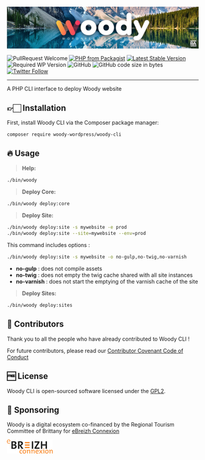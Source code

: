![Woody](woody_github_banner.jpg)

![PullRequest Welcome](https://img.shields.io/badge/PR-welcome-brightgreen.svg?style=flat-square)
[![PHP from Packagist](https://img.shields.io/packagist/php-v/woody-wordpress/woody-cli.svg?style=flat-square)](https://php.net/releases/)
[![Latest Stable Version](https://img.shields.io/packagist/v/woody-wordpress/woody-cli.svg?style=flat-square)](https://packagist.org/packages/woody-wordpress/woody-cli)
![Required WP Version](https://img.shields.io/badge/wordpress->=4.8-blue.svg?style=flat-square)
![GitHub](https://img.shields.io/github/license/woody-wordpress/woody-cli.svg?style=flat-square)
![GitHub code size in bytes](https://img.shields.io/github/languages/code-size/woody-wordpress/woody-cli.svg?style=flat-square&color=lightgrey)
[![Twitter Follow](https://img.shields.io/twitter/follow/raccourciagency.svg?label=Twitter&style=social)](https://twitter.com/raccourciagency)

* * *

A PHP CLI interface to deploy Woody website

## 👉🏻 Installation

First, install Woody CLI via the Composer package manager:
```bash
composer require woody-wordpress/woody-cli
```

## 🔥 Usage

> **Help:**

```bash
./bin/woody
```

> **Deploy Core:**

```bash
./bin/woody deploy:core
```

> **Deploy Site:**

```bash
./bin/woody deploy:site -s mywebsite -e prod
./bin/woody deploy:site --site=mywebsite --env=prod
```

This command includes options :

```bash
./bin/woody deploy:site -s mywebsite -o no-gulp,no-twig,no-varnish
```

- **no-gulp** : does not compile assets
- **no-twig** : does not empty the twig cache shared with all site instances
- **no-varnish** : does not start the emptying of the varnish cache of the site

> **Deploy Sites:**

```bash
./bin/woody deploy:sites
```

## 👏 Contributors

Thank you to all the people who have already contributed to Woody CLI !

For future contributors, please read our [Contributor Covenant Code of Conduct](CODE_OF_CONDUCT.md)

## 🆓 License

Woody CLI is open-sourced software licensed under the [GPL2](LICENSE).

## 💝 Sponsoring

Woody is a digital ecosystem co-financed by the Regional Tourism Committee of Brittany for [eBreizh Connexion](http://www.ebreizhconnexion.bzh)

![eBreizh Connexion](logo_ebreizh_connexion.png)
